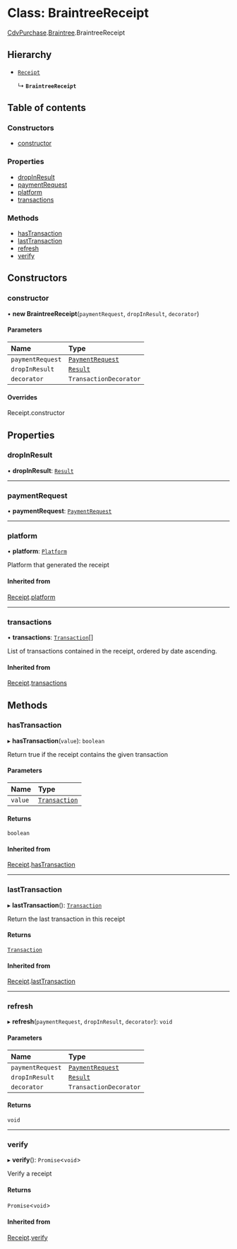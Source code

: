 # Class: BraintreeReceipt

[CdvPurchase](../modules/CdvPurchase.md).[Braintree](../modules/CdvPurchase.Braintree.md).BraintreeReceipt

## Hierarchy

- [`Receipt`](CdvPurchase.Receipt.md)

  ↳ **`BraintreeReceipt`**

## Table of contents

### Constructors

- [constructor](CdvPurchase.Braintree.BraintreeReceipt.md#constructor)

### Properties

- [dropInResult](CdvPurchase.Braintree.BraintreeReceipt.md#dropinresult)
- [paymentRequest](CdvPurchase.Braintree.BraintreeReceipt.md#paymentrequest)
- [platform](CdvPurchase.Braintree.BraintreeReceipt.md#platform)
- [transactions](CdvPurchase.Braintree.BraintreeReceipt.md#transactions)

### Methods

- [hasTransaction](CdvPurchase.Braintree.BraintreeReceipt.md#hastransaction)
- [lastTransaction](CdvPurchase.Braintree.BraintreeReceipt.md#lasttransaction)
- [refresh](CdvPurchase.Braintree.BraintreeReceipt.md#refresh)
- [verify](CdvPurchase.Braintree.BraintreeReceipt.md#verify)

## Constructors

### constructor

• **new BraintreeReceipt**(`paymentRequest`, `dropInResult`, `decorator`)

#### Parameters

| Name | Type |
| :------ | :------ |
| `paymentRequest` | [`PaymentRequest`](../interfaces/CdvPurchase.PaymentRequest.md) |
| `dropInResult` | [`Result`](../interfaces/CdvPurchase.Braintree.DropIn.Result.md) |
| `decorator` | `TransactionDecorator` |

#### Overrides

Receipt.constructor

## Properties

### dropInResult

• **dropInResult**: [`Result`](../interfaces/CdvPurchase.Braintree.DropIn.Result.md)

___

### paymentRequest

• **paymentRequest**: [`PaymentRequest`](../interfaces/CdvPurchase.PaymentRequest.md)

___

### platform

• **platform**: [`Platform`](../enums/CdvPurchase.Platform.md)

Platform that generated the receipt

#### Inherited from

[Receipt](CdvPurchase.Receipt.md).[platform](CdvPurchase.Receipt.md#platform)

___

### transactions

• **transactions**: [`Transaction`](CdvPurchase.Transaction.md)[]

List of transactions contained in the receipt, ordered by date ascending.

#### Inherited from

[Receipt](CdvPurchase.Receipt.md).[transactions](CdvPurchase.Receipt.md#transactions)

## Methods

### hasTransaction

▸ **hasTransaction**(`value`): `boolean`

Return true if the receipt contains the given transaction

#### Parameters

| Name | Type |
| :------ | :------ |
| `value` | [`Transaction`](CdvPurchase.Transaction.md) |

#### Returns

`boolean`

#### Inherited from

[Receipt](CdvPurchase.Receipt.md).[hasTransaction](CdvPurchase.Receipt.md#hastransaction)

___

### lastTransaction

▸ **lastTransaction**(): [`Transaction`](CdvPurchase.Transaction.md)

Return the last transaction in this receipt

#### Returns

[`Transaction`](CdvPurchase.Transaction.md)

#### Inherited from

[Receipt](CdvPurchase.Receipt.md).[lastTransaction](CdvPurchase.Receipt.md#lasttransaction)

___

### refresh

▸ **refresh**(`paymentRequest`, `dropInResult`, `decorator`): `void`

#### Parameters

| Name | Type |
| :------ | :------ |
| `paymentRequest` | [`PaymentRequest`](../interfaces/CdvPurchase.PaymentRequest.md) |
| `dropInResult` | [`Result`](../interfaces/CdvPurchase.Braintree.DropIn.Result.md) |
| `decorator` | `TransactionDecorator` |

#### Returns

`void`

___

### verify

▸ **verify**(): `Promise`<`void`\>

Verify a receipt

#### Returns

`Promise`<`void`\>

#### Inherited from

[Receipt](CdvPurchase.Receipt.md).[verify](CdvPurchase.Receipt.md#verify)
